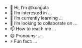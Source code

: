 - 👋 Hi, I’m @kungula
- 👀 I’m interested in ...
- 🌱 I’m currently learning ...
- 💞️ I’m looking to collaborate on ...
- 📫 How to reach me ...
- 😄 Pronouns: ...
- ⚡ Fun fact: ...

<!---
kungula/kungula is a ✨ special ✨ repository because its `README.md` (this file) appears on your GitHub profile.
You can click the Preview link to take a look at your changes.
--->

